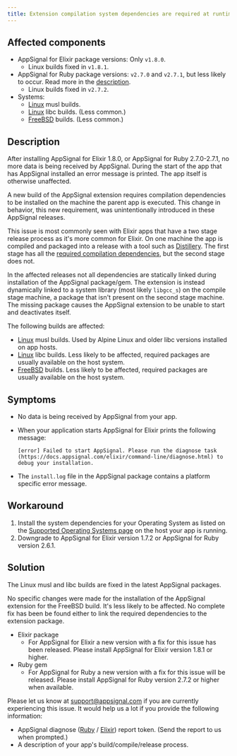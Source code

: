 ```yaml
---
title: Extension compilation system dependencies are required at runtime
---
```


## Affected components

- AppSignal for Elixir package versions: Only `v1.8.0`.
  - Linux builds fixed in `v1.8.1`.
- AppSignal for Ruby package versions: `v2.7.0` and `v2.7.1`, but less likely to occur. Read more in the [description](#description).
  - Linux builds fixed in `v2.7.2`.
- Systems:
  - [Linux](/support/operating-systems.html#linux) musl builds.
  - [Linux](/support/operating-systems.html#linux) libc builds. (Less common.)
  - [FreeBSD](/support/operating-systems.html#freebsd) builds. (Less common.)

## Description

After installing AppSignal for Elixir 1.8.0, or AppSignal for Ruby 2.7.0-2.7.1, no more data is being received by AppSignal. During the start of the app that has AppSignal installed an error message is printed. The app itself is otherwise unaffected.

A new build of the AppSignal extension requires compilation dependencies to be installed on the machine the parent app is executed. This change in behavior, this new requirement, was unintentionally introduced in these AppSignal releases.

This issue is most commonly seen with Elixir apps that have a two stage release process as it's more common for Elixir. On one machine the app is compiled and packaged into a release with a tool such as [Distillery](https://github.com/bitwalker/distillery). The first stage has all the [required compilation dependencies](/support/operating-systems.html), but the second stage does not.

In the affected releases not all dependencies are statically linked during installation of the AppSignal package/gem. The extension is instead dynamically linked to a system library (most likely `libgcc_s`) on the compile stage machine, a package that isn't present on the second stage machine. The missing package causes the AppSignal extension to be unable to start and deactivates itself.

The following builds are affected:

- [Linux](/support/operating-systems.html#linux) musl builds. Used by Alpine Linux and older libc versions installed on app hosts.
- [Linux](/support/operating-systems.html#linux) libc builds. Less likely to be affected, required packages are usually available on the host system.
- [FreeBSD](/support/operating-systems.html#freebsd) builds. Less likely to be affected, required packages are usually available on the host system.

## Symptoms

- No data is being received by AppSignal from your app.
- When your application starts AppSignal for Elixir prints the following message:

    ```
    [error] Failed to start AppSignal. Please run the diagnose task (https://docs.appsignal.com/elixir/command-line/diagnose.html) to debug your installation.
    ```
- The `install.log` file in the AppSignal package contains a platform specific error message.

## Workaround

1. Install the system dependencies for your Operating System as listed on the [Supported Operating Systems page](/support/operating-systems.html) on the host your app is running.
2. Downgrade to AppSignal for Elixir version 1.7.2 or AppSignal for Ruby version 2.6.1.

## Solution

The Linux musl and libc builds are fixed in the latest AppSignal packages.

No specific changes were made for the installation of the AppSignal extension for the FreeBSD build. It's less likely to be affected. No complete fix has been be found either to link the required dependencies to the extension package.

- Elixir package
    - For AppSignal for Elixir a new version with a fix for this issue has been released. Please install AppSignal for Elixir version 1.8.1 or higher.
- Ruby gem
    - For AppSignal for Ruby a new version with a fix for this issue will be released. Please install AppSignal for Ruby version 2.7.2 or higher when available.

Please let us know at support@appsignal.com if you are currently experiencing this issue. It would help us a lot if you provide the following information:

- AppSignal diagnose ([Ruby](/ruby/command-line/diagnose.html) / [Elixir](/elixir/command-line/diagnose.html)) report token. (Send the report to us when prompted.)
- A description of your app's build/compile/release process.
